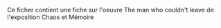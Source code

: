 Ce ficher contient une fiche sur l'oeuvre The man who couldn't leave de l'exposition Chaos et Mémoire
